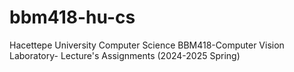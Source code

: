 # bbm418-hu-cs
Hacettepe University Computer Science BBM418-Computer Vision Laboratory- Lecture's Assignments (2024-2025 Spring)

